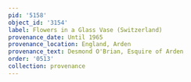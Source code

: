 ```yaml
---
pid: '5158'
object_id: '3154'
label: Flowers in a Glass Vase (Switzerland)
provenance_date: Until 1965
provenance_location: England, Arden
provenance_text: Desmond O'Brian, Esquire of Arden
order: '0513'
collection: provenance
---
```

